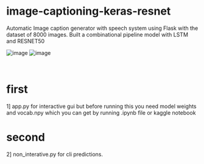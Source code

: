 # image-captioning-keras-resnet
Automatic Image caption generator with speech system using Flask with the dataset of 8000 images.
Built a combinational pipeline model with LSTM and RESNET50

![image](https://user-images.githubusercontent.com/55936581/181225420-37105d53-f573-4d13-8b1f-c2aaac50dcd7.png)
![image](https://user-images.githubusercontent.com/55936581/181246736-055979a0-7337-44bd-8f01-91bf79b0a25e.png)


<br>

<h1> first </h1>
1] app.py for interactive gui but before running this you need model weights and vocab.npy which you can get by running .ipynb file or kaggle notebook



<h1> second </h1>
2] non_interative.py for cli predictions.


